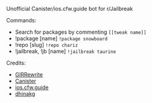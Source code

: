 Unofficial Canister/ios.cfw.guide bot for r/Jailbreak

Commands:

- Search for packages by commenting `[[tweak name]]`
- !package [name] `!package snowboard`
- !repo [slug] `!repo chariz`
- !jailbreak, !jb [name] `!jailbreak taurine`

Credits:

- [GIRRewrite](https://github.com/DiscordGIR/GIRRewrite)
- [Canister](https://canister.me)
- [ios.cfw.guide](https://ios.cfw.guide)
- [dhinakg](https://github.com/dhinakg)
